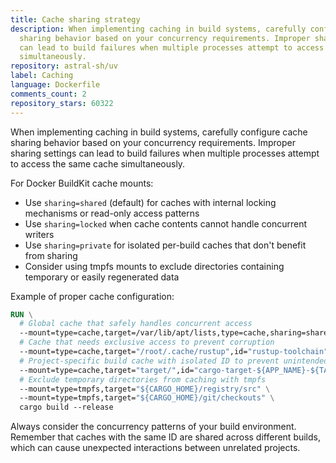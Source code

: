 ```yaml
---
title: Cache sharing strategy
description: When implementing caching in build systems, carefully configure cache
  sharing behavior based on your concurrency requirements. Improper sharing settings
  can lead to build failures when multiple processes attempt to access the same cache
  simultaneously.
repository: astral-sh/uv
label: Caching
language: Dockerfile
comments_count: 2
repository_stars: 60322
---
```


When implementing caching in build systems, carefully configure cache sharing behavior based on your concurrency requirements. Improper sharing settings can lead to build failures when multiple processes attempt to access the same cache simultaneously.

For Docker BuildKit cache mounts:
- Use `sharing=shared` (default) for caches with internal locking mechanisms or read-only access patterns
- Use `sharing=locked` when cache contents cannot handle concurrent writers
- Use `sharing=private` for isolated per-build caches that don't benefit from sharing
- Consider using tmpfs mounts to exclude directories containing temporary or easily regenerated data

Example of proper cache configuration:
```dockerfile
RUN \
  # Global cache that safely handles concurrent access
  --mount=type=cache,target=/var/lib/apt/lists,type=cache,sharing=shared \
  # Cache that needs exclusive access to prevent corruption
  --mount=type=cache,target="/root/.cache/rustup",id="rustup-toolchain",sharing=locked \
  # Project-specific build cache with isolated ID to prevent unintended sharing
  --mount=type=cache,target="target/",id="cargo-target-${APP_NAME}-${TARGETPLATFORM}",sharing=locked \
  # Exclude temporary directories from caching with tmpfs
  --mount=type=tmpfs,target="${CARGO_HOME}/registry/src" \
  --mount=type=tmpfs,target="${CARGO_HOME}/git/checkouts" \
  cargo build --release
```

Always consider the concurrency patterns of your build environment. Remember that caches with the same ID are shared across different builds, which can cause unexpected interactions between unrelated projects.